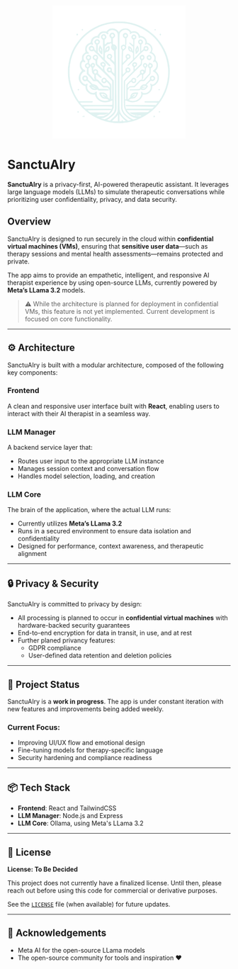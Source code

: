 <p align="center">
  <img src="./design/Logo-Teal-50.svg" width="300"/>
</p>

# SanctuAIry

**SanctuAIry** is a privacy-first, AI-powered therapeutic assistant. It leverages large language models (LLMs) to simulate therapeutic conversations while prioritizing user confidentiality, privacy, and data security.

## Overview

SanctuAIry is designed to run securely in the cloud within **confidential virtual machines (VMs)**, ensuring that **sensitive user data**—such as therapy sessions and mental health assessments—remains protected and private.

The app aims to provide an empathetic, intelligent, and responsive AI therapist experience by using open-source LLMs, currently powered by **Meta’s LLama 3.2** models.

> ⚠️ While the architecture is planned for deployment in confidential VMs, this feature is not yet implemented. Current development is focused on core functionality.

---

## ⚙️ Architecture

SanctuAIry is built with a modular architecture, composed of the following key components:

### Frontend
A clean and responsive user interface built with **React**, enabling users to interact with their AI therapist in a seamless way.

### LLM Manager
A backend service layer that:
- Routes user input to the appropriate LLM instance
- Manages session context and conversation flow
- Handles model selection, loading, and creation

### LLM Core
The brain of the application, where the actual LLM runs:
- Currently utilizes **Meta’s LLama 3.2**
- Runs in a secured environment to ensure data isolation and confidentiality
- Designed for performance, context awareness, and therapeutic alignment

---

## 🔒 Privacy & Security

SanctuAIry is committed to privacy by design:

- All processing is planned to occur in **confidential virtual machines** with hardware-backed security guarantees
- End-to-end encryption for data in transit, in use, and at rest
- Further planed privancy features:
  - GDPR compliance
  - User-defined data retention and deletion policies

---

## 🚧 Project Status

SanctuAIry is a **work in progress**. The app is under constant iteration with new features and improvements being added weekly.

### Current Focus:
- Improving UI/UX flow and emotional design
- Fine-tuning models for therapy-specific language
- Security hardening and compliance readiness

---

## 📦 Tech Stack

- **Frontend**: React and TailwindCSS
- **LLM Manager**: Node.js and Express
- **LLM Core**: Ollama, using Meta's LLama 3.2

---

## 📄 License

**License: To Be Decided**

This project does not currently have a finalized license. Until then, please reach out before using this code for commercial or derivative purposes.

See the [`LICENSE`](./LICENSE) file (when available) for future updates.

---

## 🙏 Acknowledgements

- Meta AI for the open-source LLama models
- The open-source community for tools and inspiration ❤️
